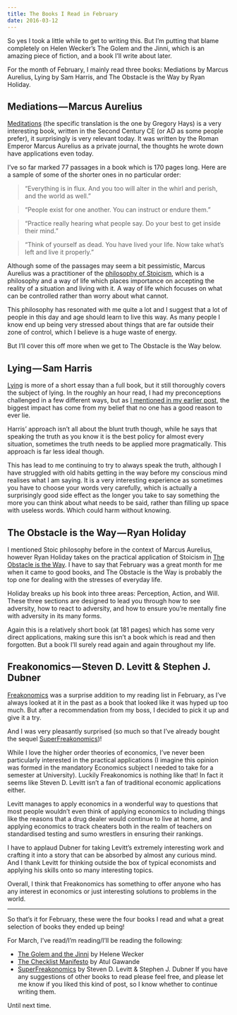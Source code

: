 ```yaml
---
title: The Books I Read in February
date: 2016-03-12
---
```


So yes I took a little while to get to writing this. But I’m putting that blame completely on Helen Wecker’s The Golem and the Jinni, which is an amazing piece of fiction, and a book I’ll write about later.

For the month of February, I mainly read three books: Mediations by Marcus Aurelius, Lying by Sam Harris, and The Obstacle is the Way by Ryan Holiday.

## Mediations — Marcus Aurelius

[Meditations](https://www.bookdepository.com/Meditations-Marcus-Aurelius/9780812968255?a_aid=scottmacleod) (the specific translation is the one by Gregory Hays) is a very interesting book, written in the Second Century CE (or AD as some people prefer), it surprisingly is very relevant today. It was written by the Roman Emperor Marcus Aurelius as a private journal, the thoughts he wrote down have applications even today.

I’ve so far marked 77 passages in a book which is 170 pages long. Here are a sample of some of the shorter ones in no particular order:

> “Everything is in flux. And you too will alter in the whirl and perish, and the world as well.”

> “People exist for one another. You can instruct or endure them.”

> “Practice really hearing what people say. Do your best to get inside their mind.”

> “Think of yourself as dead. You have lived your life. Now take what’s left and live it properly.”

Although some of the passages may seem a bit pessimistic, Marcus Aurelius was a practitioner of the [philosophy of Stoicism](https://en.wikipedia.org/wiki/Stoicism), which is a philosophy and a way of life which places importance on accepting the reality of a situation and living with it. A way of life which focuses on what can be controlled rather than worry about what cannot.

This philosophy has resonated with me quite a lot and I suggest that a lot of people in this day and age should learn to live this way. As many people I know end up being very stressed about things that are far outside their zone of control, which I believe is a huge waste of energy.

But I’ll cover this off more when we get to The Obstacle is the Way below.

## Lying — Sam Harris

[Lying](https://www.bookdepository.com/Lying-Sam-Harris-Annak-Harris/9781940051000?a_aid=scottmacleod) is more of a short essay than a full book, but it still thoroughly covers the subject of lying. In the roughly an hour read, I had my preconceptions challenged in a few different ways, but as [I mentioned in my earlier post](http://scottmacleod.co/journal/2016/2/21/lying), the biggest impact has come from my belief that no one has a good reason to ever lie.

Harris’ approach isn’t all about the blunt truth though, while he says that speaking the truth as you know it is the best policy for almost every situation, sometimes the truth needs to be applied more pragmatically. This approach is far less ideal though.

This has lead to me continuing to try to always speak the truth, although I have struggled with old habits getting in the way before my conscious mind realises what I am saying. It is a very interesting experience as sometimes you have to choose your words very carefully, which is actually a surprisingly good side effect as the longer you take to say something the more you can think about what needs to be said, rather than filling up space with useless words. Which could harm without knowing.

## The Obstacle is the Way — Ryan Holiday

I mentioned Stoic philosophy before in the context of Marcus Aurelius, however Ryan Holiday takes on the practical application of Stoicism in [The Obstacle is the Way](https://www.bookdepository.com/The-Obstacle-is-the-Way/9781781251492?a_aid=scottmacleod). I have to say that February was a great month for me when it came to good books, and The Obstacle is the Way is probably the top one for dealing with the stresses of everyday life.

Holiday breaks up his book into three areas: Perception, Action, and Will. These three sections are designed to lead you through how to see adversity, how to react to adversity, and how to ensure you’re mentally fine with adversity in its many forms.

Again this is a relatively short book (at 181 pages) which has some very direct applications, making sure this isn’t a book which is read and then forgotten. But a book I’ll surely read again and again throughout my life.

## Freakonomics — Steven D. Levitt & Stephen J. Dubner

[Freakonomics](https://www.bookdepository.com/Freakonomics-Steven-D-Levitt-Stephen-J-Dubner/9780141019017?a_aid=scottmacleod) was a surprise addition to my reading list in February, as I’ve always looked at it in the past as a book that looked like it was hyped up too much. But after a recommendation from my boss, I decided to pick it up and give it a try.

And I was very pleasantly surprised (so much so that I’ve already bought the sequel [SuperFreakonomics](https://www.bookdepository.com/Superfreakonomics/9780141030708?a_aid=scottmacleod))!

While I love the higher order theories of economics, I’ve never been particularly interested in the practical applications (I imagine this opinion was formed in the mandatory Economics subject I needed to take for a semester at University). Luckily Freakonomics is nothing like that! In fact it seems like Steven D. Levitt isn’t a fan of traditional economic applications either.

Levitt manages to apply economics in a wonderful way to questions that most people wouldn’t even think of applying economics to including things like the reasons that a drug dealer would continue to live at home, and applying economics to track cheaters both in the realm of teachers on standardised testing and sumo wrestlers in ensuring their rankings.

I have to applaud Dubner for taking Levitt’s extremely interesting work and crafting it into a story that can be absorbed by almost any curious mind. And I thank Levitt for thinking outside the box of typical economists and applying his skills onto so many interesting topics.

Overall, I think that Freakonomics has something to offer anyone who has any interest in economics or just interesting solutions to problems in the world.

---

So that’s it for February, these were the four books I read and what a great selection of books they ended up being!

For March, I’ve read/I’m reading/I’ll be reading the following:

- [The Golem and the Jinni](https://www.bookdepository.com/The-Golem-and-the-Jinni-Helene-Wecker/9780062110848?a_aid=scottmacleod) by Helene Wecker
- [The Checklist Manifesto](https://www.bookdepository.com/The-Checklist-Manifes-Atul-Gawande/9781846683145?a_aid=scottmacleod) by Atul Gawande
- [SuperFreakonomics](https://www.bookdepository.com/Superfreakonomics/9780141030708?a_aid=scottmacleod) by Steven D. Levitt & Stephen J. Dubner
  If you have any suggestions of other books to read please feel free, and please let me know if you liked this kind of post, so I know whether to continue writing them.

Until next time.
